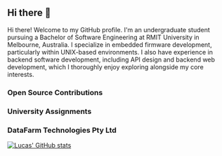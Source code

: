 ## Hi there 👋

Hi there! Welcome to my GitHub profile. I'm an undergraduate student pursuing a Bachelor of Software Engineering at RMIT University in Melbourne, Australia. I specialize in embedded firmware development, particularly within UNIX-based environments. I also have experience in backend software development, including API design and backend web development, which I thoroughly enjoy exploring alongside my core interests.

### Open Source Contributions



### University Assignments



### DataFarm Technologies Pty Ltd
<!--
**lucasaponso/lucasaponso** is a ✨ _special_ ✨ repository because its `README.md` (this file) appears on your GitHub profile.

Here are some ideas to get you started:

- 🔭 I’m currently working on ...
- 🌱 I’m currently learning ...
- 👯 I’m looking to collaborate on ...
- 🤔 I’m looking for help with ...
- 💬 Ask me about ...
- 📫 How to reach me: ...
- 😄 Pronouns: ...
- ⚡ Fun fact: ...
-->

[![Lucas' GitHub stats](https://github-readme-stats.vercel.app/api?username=lucasaponso)](https://github.com/anuraghazra/github-readme-stats)
